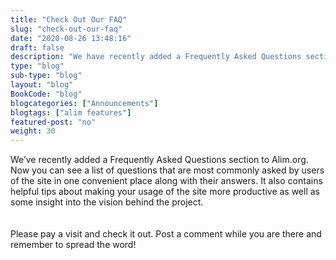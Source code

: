 ```yaml
--- 
title: "Check Out Our FAQ" 
slug: "check-out-our-faq"
date: "2020-08-26 13:48:16" 
draft: false 
description: "We have recently added a Frequently Asked Questions section to Alim.org. Now you can see a list of questions that are most commonly asked by users of the site in one convenient place."
type: "blog" 
sub-type: "blog" 
layout: "blog" 
BookCode: "blog"
blogcategories: ["Announcements"]
blogtags: ["alim features"]
featured-post: "no"
weight:	30 
---  
```

 We’ve recently added a Frequently Asked Questions section to Alim.org.  Now you can see a list of questions that are most commonly asked by users of the site in one convenient place along with their answers.  It also contains helpful tips about making your usage of the site more productive as well as some insight into the vision behind the project.  
<br><br>
Please pay a visit and check it out.  Post a comment while you are there and remember to spread the word!
